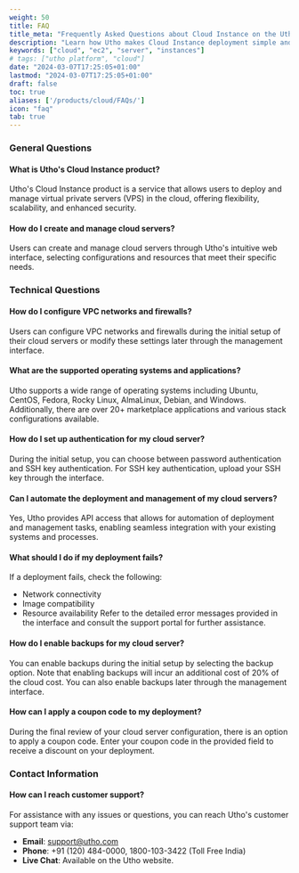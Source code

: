 ```yaml
---
weight: 50
title: FAQ
title_meta: "Frequently Asked Questions about Cloud Instance on the Utho Platform"
description: "Learn how Utho makes Cloud Instance deployment simple and easy, and get answers to frequently asked questions about our Cloud Instance service."
keywords: ["cloud", "ec2", "server", "instances"]
# tags: ["utho platform", "cloud"]
date: "2024-03-07T17:25:05+01:00"
lastmod: "2024-03-07T17:25:05+01:00"
draft: false
toc: true
aliases: ['/products/cloud/FAQs/']
icon: "faq"
tab: true
---
```


### General Questions

#### What is Utho's Cloud Instance product?
Utho's Cloud Instance product is a service that allows users to deploy and manage virtual private servers (VPS) in the cloud, offering flexibility, scalability, and enhanced security.

#### How do I create and manage cloud servers?
Users can create and manage cloud servers through Utho's intuitive web interface, selecting configurations and resources that meet their specific needs.

### Technical Questions

#### How do I configure VPC networks and firewalls?
Users can configure VPC networks and firewalls during the initial setup of their cloud servers or modify these settings later through the management interface.

#### What are the supported operating systems and applications?
Utho supports a wide range of operating systems including Ubuntu, CentOS, Fedora, Rocky Linux, AlmaLinux, Debian, and Windows. Additionally, there are over 20+ marketplace applications and various stack configurations available.

#### How do I set up authentication for my cloud server?
During the initial setup, you can choose between password authentication and SSH key authentication. For SSH key authentication, upload your SSH key through the interface.

#### Can I automate the deployment and management of my cloud servers?
Yes, Utho provides API access that allows for automation of deployment and management tasks, enabling seamless integration with your existing systems and processes.

#### What should I do if my deployment fails?
If a deployment fails, check the following:
- Network connectivity
- Image compatibility
- Resource availability
Refer to the detailed error messages provided in the interface and consult the support portal for further assistance.

#### How do I enable backups for my cloud server?
You can enable backups during the initial setup by selecting the backup option. Note that enabling backups will incur an additional cost of 20% of the cloud cost. You can also enable backups later through the management interface.

#### How can I apply a coupon code to my deployment?
During the final review of your cloud server configuration, there is an option to apply a coupon code. Enter your coupon code in the provided field to receive a discount on your deployment.

### Contact Information

#### How can I reach customer support?
For assistance with any issues or questions, you can reach Utho's customer support team via:
- **Email**: [support@utho.com](mailto:support@utho.com)
- **Phone**: +91 (120) 484-0000, 1800-103-3422 (Toll Free India)
- **Live Chat**: Available on the Utho website.

<!-- #### How can I provide feedback?
We value your feedback and encourage you to share your experience with Utho's Cloud Instance product. You can submit feedback through the customer support portal or directly via email at [feedback@utho.com](mailto:feedback@utho.com). -->

